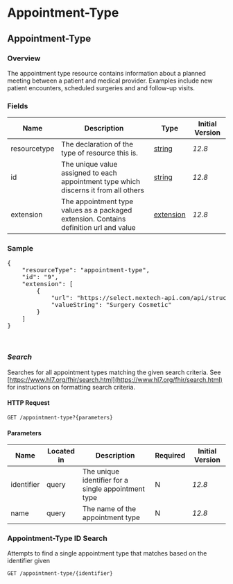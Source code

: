 # Appointment-Type

## Appointment-Type

### Overview

The appointment type resource contains information about a planned meeting between a patient and medical provider. Examples include new patient encounters, scheduled surgeries and and follow-up visits.

### Fields

| Name | Description | Type | Initial Version |
| ---- | ----------- | ---- | --------------- |
| resourcetype | The declaration of the type of resource this is. | [string](https://www.hl7.org/fhir/datatypes.html#string) | _12.8_ |
| id | The unique value assigned to each appointment type which discerns it from all others | [string](https://www.hl7.org/fhir/datatypes.html#string) | _12.8_ |
| extension | The appointment type values as a packaged extension. Contains definition url and value | [extension](https://www.hl7.org/fhir/extensibility.html) | _12.8_ |


### Sample
<pre class="center-column">
{
    "resourceType": "appointment-type",
    "id": "9",
    "extension": [
        {
            "url": "https://select.nextech-api.com/api/structuredefinition/appointment-type#name",
            "valueString": "Surgery Cosmetic"
        }
    ]
}
</pre>
&nbsp;

### *Search*
Searches for all appointment types matching the given search criteria. See [https://www.hl7.org/fhir/search.html](https://www.hl7.org/fhir/search.html) for instructions on formatting search criteria.

#### HTTP Request 
`GET /appointment-type?{parameters}`

#### Parameters
| Name | Located in | Description | Required | Initial Version |
| ---- | ---------- | ----------- | -------- | --------------- |
| identifier | query | The unique identifier for a single appointment type | N | _12.8_ |
| name | query | The name of the appointment type | N | _12.8_ |


### Appointment-Type ID Search
Attempts to find a single appointment type that matches based on the identifier given

`GET /appointment-type/{identifier}`
